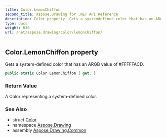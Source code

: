 ```yaml
---
title: Color.LemonChiffon
second_title: Aspose.Drawing for .NET API Reference
description: Color property. Gets a systemdefined color that has an ARGB value of FFFFFACD
type: docs
weight: 630
url: /net/aspose.drawing/color/lemonchiffon/
---
```

## Color.LemonChiffon property

Gets a system-defined color that has an ARGB value of #FFFFFACD.

```csharp
public static Color LemonChiffon { get; }
```

### Return Value

A Color representing a system-defined color.

### See Also

* struct [Color](../)
* namespace [Aspose.Drawing](../../color/)
* assembly [Aspose.Drawing.Common](../../../)


